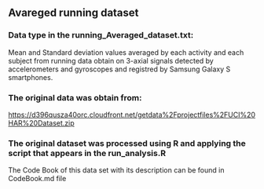 ## Avareged running dataset

### Data type in the running_Averaged_dataset.txt:

Mean and Standard deviation values averaged by each activity and each subject from running data obtain on 3-axial signals detected by accelerometers and gyroscopes and registred by Samsung Galaxy S smartphones.


### The original data was obtain from:

https://d396qusza40orc.cloudfront.net/getdata%2Fprojectfiles%2FUCI%20HAR%20Dataset.zip 


### The original dataset was processed using R and applying the script that appears in the run_analysis.R


The Code Book of this data set with its description can be found in CodeBook.md file


